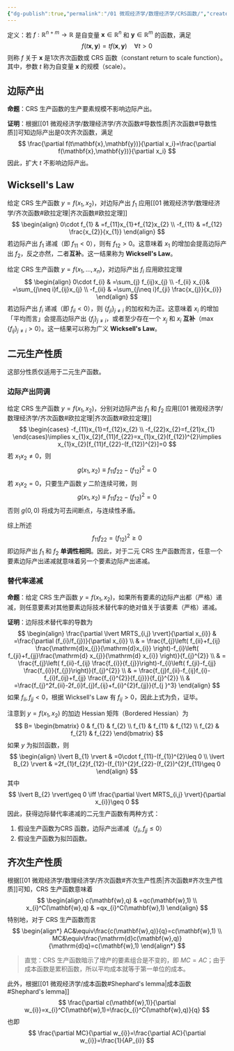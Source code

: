 ```yaml
---
{"dg-publish":true,"permalink":"/01 微观经济学/数理经济学/CRS函数/","created":"2023-06-18T16:33:22.143+08:00","updated":"2024-07-10T22:47:13.782+08:00"}
---
```


定义：若 $f:\mathbb{R}^{n+m}\to\mathbb{R}$ 是自变量 $\mathbf{x}\in \mathbb{R}^n$ 和 $\mathbf{y}\in\mathbb{R}^m$ 的函数，满足
$$
f(t\mathbf{x},\mathbf{y})=tf(\mathbf{x},\mathbf{y})\quad \forall t>0
$$
则称 $f$ 关于 $\mathbf{x}$ 是$1$次齐次函数或 CRS 函数（constant return to scale function）。其中，参数 $t$ 称为自变量 $\mathbf{x}$ 的规模（scale）。

## 边际产出

**命题**：CRS 生产函数的生产要素规模不影响边际产出。

**证明**：根据[[01 微观经济学/数理经济学/齐次函数#导数性质\|齐次函数#导数性质]]可知边际产出是$0$次齐次函数，满足
$$
\frac{\partial f(t\mathbf{x},\mathbf{y})}{\partial x_i}=\frac{\partial f(\mathbf{x},\mathbf{y})}{\partial x_i}
$$
因此，扩大 $t$ 不影响边际产出。

## Wicksell's Law

给定 CRS 生产函数 $y=f(x_{1},x_{2})$，对边际产出 $f_{1}$ 应用[[01 微观经济学/数理经济学/齐次函数#欧拉定理\|齐次函数#欧拉定理]]
$$
\begin{align}
0\cdot f_{1} & =f_{11}x_{1}+f_{12}x_{2} \\
-f_{11} & =f_{12} \frac{x_{2}}{x_{1}}
\end{align}
$$
若边际产出 $f_{1}$ 递减（即 $f_{11}<0$），则有 $f_{12}>0$。这意味着 $x_{1}$ 的增加会提高边际产出 $f_{2}$，反之亦然，二者**互补**。这一结果称为 **Wicksell's Law**。

给定 CRS 生产函数 $y=f(x_{1},\dots,x_{n})$，对边际产出 $f_{i}$ 应用欧拉定理
$$
\begin{align}
0\cdot f_{i} & =\sum_{j} f_{ij}x_{j} \\
-f_{ii} x_{i}& =\sum_{j\neq i}f_{ij}x_{j} \\
-f_{ii} & =\sum_{j\neq i}f_{ji} \frac{x_{j}}{x_{i}}
\end{align}
$$
若边际产出 $f_{i}$ 递减（即 $f_{ii}<0$），则 $\{ f_{ji} \}_{j\neq i}$ 的加权和为正。这意味着 $x_{i}$ 的增加「平均而言」会提高边际产出 $\{ f_{j} \}_{j\neq i}$，或者至少存在一个 $x_{j}$ 和 $x_{i}$ **互补**（$\max \{ f_{ij} \}_{j\neq i}>0$）。这一结果可以称为广义 **Wicksell's Law**。

## 二元生产性质

这部分性质仅适用于二元生产函数。
### 边际产出同调

给定 CRS 生产函数 $y=f(x_{1},x_{2})$，分别对边际产出 $f_{1}$ 和 $f_{2}$ 应用[[01 微观经济学/数理经济学/齐次函数#欧拉定理\|齐次函数#欧拉定理]]
$$
\begin{cases}
-f_{11}x_{1}=f_{12}x_{2} \\
-f_{22}x_{2}=f_{21}x_{1}
\end{cases}\implies x_{1}x_{2}f_{11}f_{22}=x_{1}x_{2}(f_{12})^{2}\implies  x_{1}x_{2}[f_{11}f_{22}-(f_{12})^{2}]=0
$$
若 $x_{1}x_{2}\neq 0$，则
$$
g(x_{1},x_{2})\equiv f_{11}f_{22}-(f_{12})^{2}=0
$$
若 $x_{1}x_{2}=0$，只要生产函数 $y$ 二阶连续可微，则
$$
g(x_{1},x_{2})\equiv f_{11}f_{22}-(f_{12})^{2}=0
$$
否则 $g(0,0)$ 将成为可去间断点，与连续性矛盾。

综上所述
$$
f_{11}f_{22}=(f_{12})^{2}\geq 0
$$
即边际产出 $f_{1}$ 和 $f_{2}$ **单调性相同**。因此，对于二元 CRS 生产函数而言，任意一个要素边际产出递减就意味着另一个要素边际产出递减。
### 替代率递减

**命题**：给定 CRS 生产函数 $y=f(x_{1},x_{2})$，如果所有要素的边际产出都（严格）递减，则任意要素对其他要素边际技术替代率的绝对值关于该要素（严格）递减。

**证明**：边际技术替代率的导数为
$$
\begin{align}
\frac{\partial \lvert MRTS_{i,j} \rvert}{\partial x_{i}}
 & =\frac{\partial (f_{i}/f_{j})}{\partial x_{i}}  \\
 & = \frac{f_{j}\left( f_{ii}+f_{ij} \frac{\mathrm{d}x_{j}}{\mathrm{d}x_{i}} \right)-f_{i}\left( f_{ji}+f_{jj}\frac{\mathrm{d} x_{j}}{\mathrm{d} x_{i}} \right)}{f_{j}^{2}}   \\
 & = \frac{f_{j}\left( f_{ii}-f_{ij} \frac{f_{i}}{f_{j}}\right)-f_{i}\left( f_{ji}-f_{jj} \frac{f_{i}}{f_{j}}\right)}{f_{j}^{2}}   \\
 & = \frac{f_{j}f_{ii}-f_{ij}f_{i}-f_{i}f_{ij}+f_{jj} \frac{f_{i}^{2}}{f_{j}}}{f_{j}^{2}}   \\
& =\frac{f_{j}^2f_{ii}-2f_{i}f_{j}f_{ij}+f_{i}^{2}f_{jj}}{f_{j }^3}
\end{align}
$$
如果 $f_{ii},f_{jj}<0$，根据 Wicksell's Law 有 $f_{ij}>0$，因此上式为负，证毕。

注意到 $y=f(x_{1},x_{2})$ 的加边 Hessian 矩阵（Bordered Hessian）为
$$
B=
\begin{bmatrix}
0 & f_{1} & f_{2} \\
f_{1} & f_{11} & f_{12} \\
f_{2} & f_{21} & f_{22}
\end{bmatrix}
$$
如果 $y$ 为拟凹函数，则
$$
\begin{align}
\lvert B_{1} \rvert & =0\cdot f_{11}-(f_{1})^{2}\leq 0 \\
\lvert B_{2} \rvert & =2f_{1}f_{2}f_{12}-(f_{1})^{2}f_{22}-(f_{2})^{2}f_{11}\geq 0
\end{align}
$$
其中
$$
\lvert B_{2} \rvert\geq 0 \iff \frac{\partial \lvert MRTS_{i,j} \rvert}{\partial x_{i}}\geq 0
$$
因此，获得边际替代率递减的二元生产函数有两种方式：
1. 假设生产函数为CRS 函数，边际产出递减（$f_{ii},f_{jj}\leq0$）
2. 假设生产函数为拟凹函数。
## 齐次生产性质

根据[[01 微观经济学/数理经济学/齐次函数#齐次生产性质\|齐次函数#齐次生产性质]]可知，CRS 生产函数意味着
$$
\begin{align}
c(\mathbf{w},q)  & =qc(\mathbf{w},1) \\
x_{i}^C(\mathbf{w},q) & =qx_{i}^C(\mathbf{w},1)
\end{align}
$$
特别地，对于 CRS 生产函数而言
$$
\begin{align*}
AC&\equiv\frac{c(\mathbf{w},q)}{q}=c(\mathbf{w},1) \\
MC&\equiv\frac{\mathrm{d}c(\mathbf{w},q)}{\mathrm{d}q}=c(\mathbf{w},1)
\end{align*}
$$
> 直觉：CRS 生产函数暗示了增产的要素组合是不变的，即 $MC=AC$；由于成本函数是累积函数，所以平均成本就等于第一单位的成本。

此外，根据[[01 微观经济学/成本函数#Shephard's lemma\|成本函数#Shephard's lemma]]
$$
\frac{\partial c(\mathbf{w},1)}{\partial w_{i}}=x_{i}^C(\mathbf{w},1)=\frac{x_{i}^C(\mathbf{w},q)}{q}
$$
也即
$$
\frac{\partial MC}{\partial w_{i}}=\frac{\partial AC}{\partial w_{i}}=\frac{1}{AP_{i}}
$$
